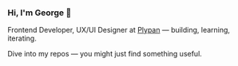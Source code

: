 ### Hi, I'm George 👋

Frontend Developer, UX/UI Designer at [Plypan](https://www.plypan.com/) — building, learning, iterating.

Dive into my repos — you might just find something useful.
